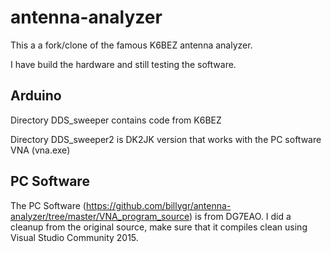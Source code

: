 # antenna-analyzer
This a a fork/clone of the famous K6BEZ antenna analyzer.

I have build the hardware and still testing the software.

## Arduino
Directory DDS_sweeper contains code from K6BEZ

Directory DDS_sweeper2 is DK2JK version that works with the PC software VNA (vna.exe)

## PC Software

The PC Software (https://github.com/billygr/antenna-analyzer/tree/master/VNA_program_source) is from DG7EAO.
I did a cleanup from the original source, make sure that it compiles clean using Visual Studio Community 2015.
